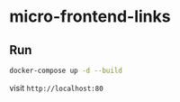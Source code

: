 # micro-frontend-links

## Run

```bash
docker-compose up -d --build
```

visit `http://localhost:80`

